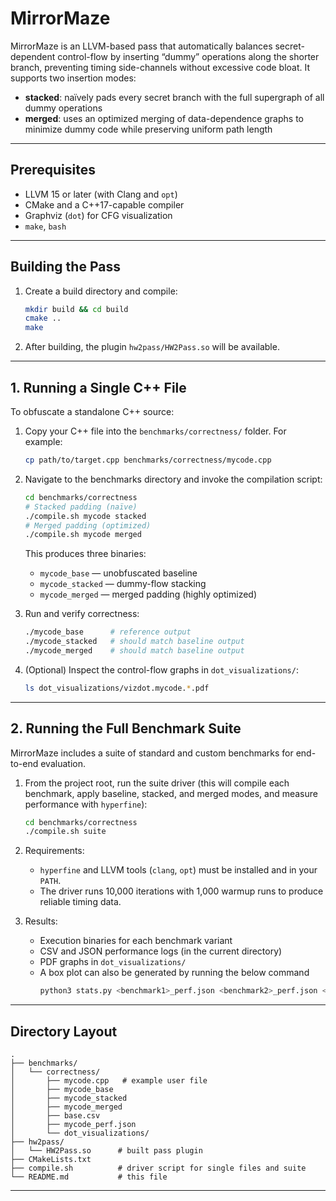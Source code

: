 # MirrorMaze

MirrorMaze is an LLVM-based pass that automatically balances secret-dependent control-flow by inserting “dummy” operations along the shorter branch, preventing timing side-channels without excessive code bloat. It supports two insertion modes:

- **stacked**: naïvely pads every secret branch with the full supergraph of all dummy operations
- **merged**: uses an optimized merging of data-dependence graphs to minimize dummy code while preserving uniform path length

---

## Prerequisites

- LLVM 15 or later (with Clang and `opt`)
- CMake and a C++17-capable compiler
- Graphviz (`dot`) for CFG visualization
- `make`, `bash`

---

## Building the Pass

1. Create a build directory and compile:
   ```sh
   mkdir build && cd build
   cmake ..
   make
   ```
2. After building, the plugin `hw2pass/HW2Pass.so` will be available.

---

## 1. Running a Single C++ File

To obfuscate a standalone C++ source:

1. Copy your C++ file into the `benchmarks/correctness/` folder. For example:
   ```sh
   cp path/to/target.cpp benchmarks/correctness/mycode.cpp
   ```
2. Navigate to the benchmarks directory and invoke the compilation script:
   ```sh
   cd benchmarks/correctness
   # Stacked padding (naïve)
   ./compile.sh mycode stacked
   # Merged padding (optimized)
   ./compile.sh mycode merged
   ```
   This produces three binaries:
   - `mycode_base`    — unobfuscated baseline
   - `mycode_stacked` — dummy-flow stacking
   - `mycode_merged`  — merged padding (highly optimized)

3. Run and verify correctness:
   ```sh
   ./mycode_base      # reference output
   ./mycode_stacked   # should match baseline output
   ./mycode_merged    # should match baseline output
   ```
4. (Optional) Inspect the control-flow graphs in `dot_visualizations/`:
   ```sh
   ls dot_visualizations/vizdot.mycode.*.pdf
   ```

---

## 2. Running the Full Benchmark Suite

MirrorMaze includes a suite of standard and custom benchmarks for end-to-end evaluation.

1. From the project root, run the suite driver (this will compile each benchmark, apply baseline, stacked, and merged modes, and measure performance with `hyperfine`):
   ```sh
   cd benchmarks/correctness
   ./compile.sh suite
   ```
2. Requirements:
   - `hyperfine` and LLVM tools (`clang`, `opt`) must be installed and in your `PATH`.
   - The driver runs 10,000 iterations with 1,000 warmup runs to produce reliable timing data.

3. Results:
   - Execution binaries for each benchmark variant
   - CSV and JSON performance logs (in the current directory)
   - PDF graphs in `dot_visualizations/`
   - A box plot can also be generated by running the below command
     ```python
     python3 stats.py <benchmark1>_perf.json <benchmark2>_perf.json <benchmark3>_perf.json <benchmark4>_perf.json <benchmark5>_perf.json -o plot --title "Performance Benchmarking" --labels "Unobfuscated","Stacked","Merged"
     ```

---

## Directory Layout

```text
.
├── benchmarks/
│   └── correctness/
│       ├── mycode.cpp   # example user file
│       ├── mycode_base
│       ├── mycode_stacked
│       ├── mycode_merged
│       ├── base.csv
│       ├── mycode_perf.json
│       └── dot_visualizations/
├── hw2pass/
│   └── HW2Pass.so      # built pass plugin
├── CMakeLists.txt
├── compile.sh          # driver script for single files and suite
└── README.md           # this file
```

---


